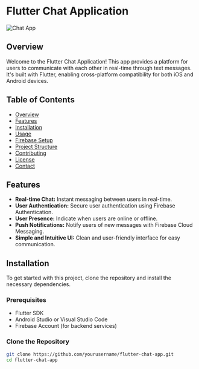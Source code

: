 # Flutter Chat Application

![Chat App](https://via.placeholder.com/800x300?text=Chat+App)

## Overview

Welcome to the Flutter Chat Application! This app provides a platform for users to communicate with each other in real-time through text messages. It's built with Flutter, enabling cross-platform compatibility for both iOS and Android devices.

## Table of Contents

- [Overview](#overview)
- [Features](#features)
- [Installation](#installation)
- [Usage](#usage)
- [Firebase Setup](#firebase-setup)
- [Project Structure](#project-structure)
- [Contributing](#contributing)
- [License](#license)
- [Contact](#contact)

## Features

- **Real-time Chat:** Instant messaging between users in real-time.
- **User Authentication:** Secure user authentication using Firebase Authentication.
- **User Presence:** Indicate when users are online or offline.
- **Push Notifications:** Notify users of new messages with Firebase Cloud Messaging.
- **Simple and Intuitive UI:** Clean and user-friendly interface for easy communication.

## Installation

To get started with this project, clone the repository and install the necessary dependencies.

### Prerequisites

- Flutter SDK
- Android Studio or Visual Studio Code
- Firebase Account (for backend services)

### Clone the Repository

```bash
git clone https://github.com/yourusername/flutter-chat-app.git
cd flutter-chat-app
